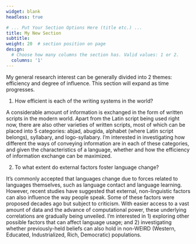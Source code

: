 ```yaml
---
widget: blank
headless: true

# ... Put Your Section Options Here (title etc.) ...
title: My New Section
subtitle:
weight: 20  # section position on page
design:
  # Choose how many columns the section has. Valid values: 1 or 2.
  columns: '1'
---
```

My general research interest can be generally divided into 2 themes: efficiency and degree of influence. This section will expand as time progresses.


1. How efficient is each of the writing systems in the world?

A considerable amount of information is exchanged in the form of written scripts in the modern world. Apart from the Latin script being used right now, there are also other varieties of written scripts, most of which can be placed into 5 categories: abjad, abugida, alphabet (where Latin script belongs), syllabary, and logo-syllabary. I’m interested in investigating how different the ways of conveying information are in each of these categories, and given the characteristics of a language, whether and how the efficiency of information exchange can be maximized. 

 

2. To what extent do external factors foster language change?

It’s commonly accepted that languages change due to forces related to languages themselves, such as language contact and language learning. However, recent studies have suggested that external, non-linguistic factors can also influence the way people speak. Some of these factors were proposed decades ago but subject to criticism. With easier access to a vast amount of data and the advance of computational power, these underlying correlations are gradually being unveiled. I’m interested in 1) exploring other possible factors that can affect language usage; and 2) investigating whether previously-held beliefs can also hold in non-WEIRD (Western, Educated, Industrialized, Rich, Democratic) populations.  
